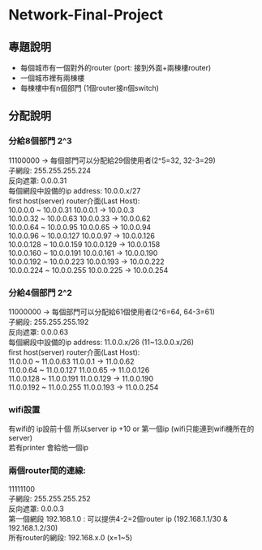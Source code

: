# Network-Final-Project
## 專題說明
* 每個城市有一個對外的router (port: 接到外面+兩棟樓router)
* 一個城市裡有兩棟樓
* 每棟樓中有n個部門 (1個router接n個switch)

## 分配說明
### 分給8個部門 2^3  

11100000 -> 每個部門可以分配給29個使用者(2^5=32, 32-3=29)  
子網段: 255.255.255.224  
反向遮罩: 0.0.0.31  
每個網段中設備的ip address: 10.0.0.x/27  
				first host(server)	router介面(Last Host):  
10.0.0.0 ~ 10.0.0.31		10.0.0.1		-> 10.0.0.3  
10.0.0.32 ~ 10.0.0.63		10.0.0.33		-> 10.0.0.62  
10.0.0.64 ~ 10.0.0.95		10.0.0.65		-> 10.0.0.94  
10.0.0.96 ~ 10.0.0.127		10.0.0.97		-> 10.0.0.126  
10.0.0.128 ~ 10.0.0.159		10.0.0.129		-> 10.0.0.158  
10.0.0.160 ~ 10.0.0.191		10.0.0.161		-> 10.0.0.190  
10.0.0.192 ~ 10.0.0.223		10.0.0.193		-> 10.0.0.222  
10.0.0.224 ~ 10.0.0.255		10.0.0.225		-> 10.0.0.254  


### 分給4個部門 2^2
11000000 -> 每個部門可以分配給61個使用者(2^6=64, 64-3=61)  
子網段: 255.255.255.192  
反向遮罩: 0.0.0.63  
每個網段中設備的ip address: 11.0.0.x/26 (11~13.0.0.x/26)  
				first host(server)	router介面(Last Host):  
11.0.0.0 ~ 11.0.0.63		11.0.0.1		-> 11.0.0.62  
11.0.0.64 ~ 11.0.0.127		11.0.0.65		-> 11.0.0.126  
11.0.0.128 ~ 11.0.0.191		11.0.0.129		-> 11.0.0.190  
11.0.0.192 ~ 11.0.0.255		11.0.0.193		-> 11.0.0.254  

### wifi設置
有wifi的 ip設前十個 所以server ip +10 or 第一個ip (wifi只能連到wifi機所在的server)  
若有printer 會給他一個ip  


### 兩個router間的連線:
11111100  
子網段: 255.255.255.252  
反向遮罩: 0.0.0.3  
第一個網段 192.168.1.0 : 可以提供4-2=2個router ip (192.168.1.1/30 & 192.168.1.2/30)  
所有router的網段: 192.168.x.0 (x=1~5)  
